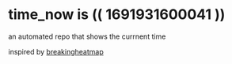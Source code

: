 # time_now is (( 1691931600041 ))

an automated repo that shows the currnent time

inspired by [breakingheatmap](https://github.com/breakingheatmap/breakingheatmap)